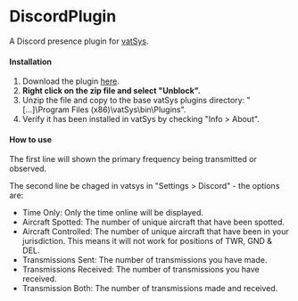 # DiscordPlugin

A Discord presence plugin for [vatSys](https://virtualairtrafficsystem.com/).

#### Installation

1. Download the plugin [here](https://github.com/badvectors/DiscordPlugin/releases/download/release/DiscordPluginV1.1.zip).
2. **Right click on the zip file and select "Unblock".**
3. Unzip the file and copy to the base vatSys plugins directory: "[...]\Program Files (x86)\vatSys\bin\Plugins".
4. Verify it has been installed in vatSys by checking "Info > About".

#### How to use

The first line will shown the primary frequency being transmitted or observed.

The second line  be chaged in vatsys in "Settings > Discord" - the options are:
- Time Only: Only the time online will be displayed.
- Aircraft Spotted: The number of unique aircraft that have been spotted. 
- Aircraft Controlled: The number of unique aircraft that have been in your jurisdiction. This means it will not work for positions of TWR, GND & DEL.
- Transmissions Sent: The number of transmissions you have made.
- Transmissions Received: The number of transmissions you have received.
- Transmission Both: The number of transmissions made and received. 
